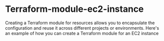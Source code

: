 # Terraform-module-ec2-instance
Creating a Terraform module for resources allows you to encapsulate the configuration and reuse it across different projects or environments. Here's an example of how you can create a Terraform module for an EC2 instance
